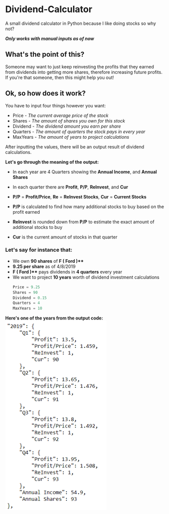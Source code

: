 # Dividend-Calculator

A small dividend calculator in Python because I like doing stocks so why not?

***Only works with manual inputs as of now***

## What's the point of this?
Someone may want to just keep reinvesting the profits that they earned from dividends into getting more shares, therefore increasing future profits. If you're that someone, then this might help you out!

## Ok, so how does it work?
You have to input four things however you want:
* Price    - _The current average price of the stock_
* Shares   - _The amount of shares you own for this stock_
* Dividend - _The dividend amount you earn per share_
* Quarters - _The amount of quarters the stock pays in every year_
* MaxYears - _The amount of years to project calculations_

After inputting the values, there will be an output result of dividend calculations.

__Let's go through the meaning of the output:__
* In each year are 4 Quarters showing the __Annual Income__, and __Annual Shares__
* In each quarter there are __Profit__, __P/P__, __ReInvest__, and __Cur__

* __P/P__ = __Profit/Price__, __Re__ = __ReInvest Stocks__, __Cur__ = __Current Stocks__
* __P/P__ is calculated to find how many additional stocks to buy based on the profit earned
* __ReInvest__ is rounded down from __P/P__ to estimate the exact amount of additional stocks to buy
* __Cur__ is the current amount of stocks in that quarter 

### __Let's say for instance that:__  
* We own __90 shares__ of __F ( Ford )**__
* **9.25 per share** as of 4/8/2019  
* __F ( Ford )**__ pays dividends in __4 quarters__ every year
* We want to project **10 years** worth of dividend investment calculations  
    ```python
    Price = 9.25
    Shares = 90  
    Dividend = 0.15  
    Quarters = 4
    MaxYears = 10
    ``` 
__Here's one of the years from the output code:__ ![alt text](https://raw.githubusercontent.com/JackFrostiez/Dividend-Calculator/master/Example1.png?token=AFSHMPWHQ2NJYJWGIRSXVXK4ZPUSW "Logo Title Text 1")

